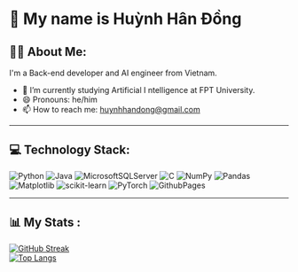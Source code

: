 # 👋 My name is Huỳnh Hân Đồng
## 👨‍💻 About Me:
I'm a Back-end developer and AI engineer from Vietnam.
- 🌱 I’m currently studying Artificial I ntelligence at FPT University.
- 😄 Pronouns: he/him
- 📫 How to reach me: huynhhandong@gmail.com

---

## 💻 Technology Stack:
![Python](https://img.shields.io/badge/python-3670A0?style=for-the-badge&logo=python&logoColor=ffdd54)
![Java](https://img.shields.io/badge/java-%23ED8B00.svg?style=for-the-badge&logo=openjdk&logoColor=white) 
![MicrosoftSQLServer](https://img.shields.io/badge/Microsoft%20SQL%20Server-CC2927?style=for-the-badge&logo=microsoft%20sql%20server&logoColor=white)
![C](https://img.shields.io/badge/c-%2300599C.svg?style=for-the-badge&logo=c&logoColor=white)
![NumPy](https://img.shields.io/badge/numpy-%23013243.svg?style=for-the-badge&logo=numpy&logoColor=white) 
![Pandas](https://img.shields.io/badge/pandas-%23150458.svg?style=for-the-badge&logo=pandas&logoColor=white) 
![Matplotlib](https://img.shields.io/badge/Matplotlib-%23ffffff.svg?style=for-the-badge&logo=Matplotlib&logoColor=black)
![scikit-learn](https://img.shields.io/badge/scikit--learn-%23F7931E.svg?style=for-the-badge&logo=scikit-learn&logoColor=white)
![PyTorch](https://img.shields.io/badge/PyTorch-%23EE4C2C.svg?style=for-the-badge&logo=PyTorch&logoColor=white) 
![GithubPages](https://img.shields.io/badge/github%20pages-121013?style=for-the-badge&logo=github&logoColor=white) 

---

## 📊 My Stats :
<a href="https://git.io/streak-stats"><img src="https://github-readme-streak-stats.herokuapp.com?user=HuynhHanDong&theme=youtube-dark&hide_border=true&border_radius=14.4&card_width=500" alt="GitHub Streak" /></a> </br>
[![Top Langs](https://github-readme-stats.vercel.app/api/top-langs/?username=HuynhHanDong&layout=compact&theme=vision-friendly-dark)](https://github.com/anuraghazra/github-readme-stats)

<!---
HuynhHanDong/HuynhHanDong is a ✨ special ✨ repository because its `README.md` (this file) appears on your GitHub profile.
You can click the Preview link to take a look at your changes.
--->
